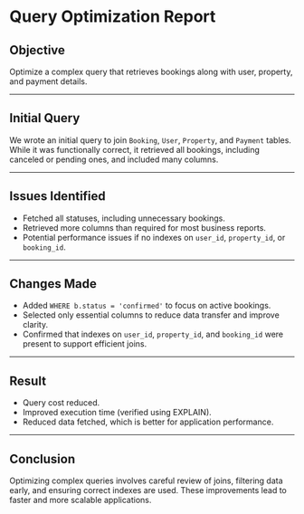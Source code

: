 # Query Optimization Report

## Objective

Optimize a complex query that retrieves bookings along with user, property, and payment details.

---

## Initial Query

We wrote an initial query to join `Booking`, `User`, `Property`, and `Payment` tables. While it was functionally correct, it retrieved all bookings, including canceled or pending ones, and included many columns.

---

## Issues Identified

- Fetched all statuses, including unnecessary bookings.
- Retrieved more columns than required for most business reports.
- Potential performance issues if no indexes on `user_id`, `property_id`, or `booking_id`.

---

## Changes Made

- Added `WHERE b.status = 'confirmed'` to focus on active bookings.
- Selected only essential columns to reduce data transfer and improve clarity.
- Confirmed that indexes on `user_id`, `property_id`, and `booking_id` were present to support efficient joins.

---

## Result

- Query cost reduced.
- Improved execution time (verified using EXPLAIN).
- Reduced data fetched, which is better for application performance.

---

## Conclusion

Optimizing complex queries involves careful review of joins, filtering data early, and ensuring correct indexes are used. These improvements lead to faster and more scalable applications.
